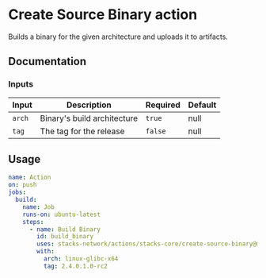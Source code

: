 # Create Source Binary action

Builds a binary for the given architecture and uploads it to artifacts.

## Documentation

### Inputs

| Input            | Description                   | Required | Default                  |
| ---------------- | ----------------------------- | -------- | ------------------------ |
| `arch`           | Binary's build architecture   | `true`   | null                     |
| `tag`            | The tag for the release       | `false`  | null                     |

## Usage

```yaml
name: Action
on: push
jobs:
  build:
    name: Job
    runs-on: ubuntu-latest
    steps:
      - name: Build Binary
        id: build_binary
        uses: stacks-network/actions/stacks-core/create-source-binary@main
        with:
          arch: linux-glibc-x64
          tag: 2.4.0.1.0-rc2
```
